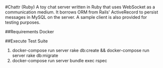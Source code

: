 #Chattr (Ruby)
A toy chat server written in Ruby that uses WebSocket as a communication medium. It borrows ORM from Rails' ActiveRecord to persist messages in MySQL on the server. A sample client is also provided for testing purposes.

##Requirements
Docker

##Execute Test Suite
1. docker-compose run server rake db:create && docker-compose run server rake db:migrate
2. docker-compose run server bundle exec rspec
